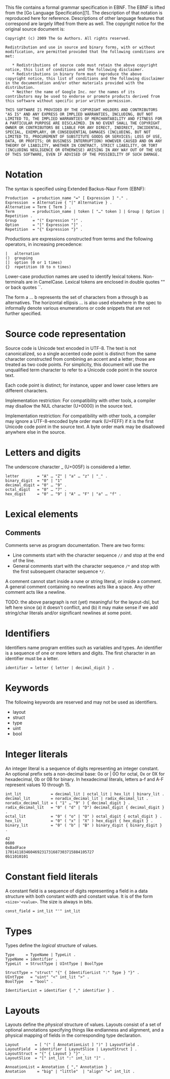 This file contains a formal grammar specification in EBNF. The EBNF is
lifted from the [Go Language Specification][1]. The description of that
notation is reproduced here for reference. Descriptions of other
language features that correspond are largely lifted from there as well.
The copyright notice for the original source document is:


    Copyright (c) 2009 The Go Authors. All rights reserved.

    Redistribution and use in source and binary forms, with or without
    modification, are permitted provided that the following conditions are
    met:

       * Redistributions of source code must retain the above copyright
    notice, this list of conditions and the following disclaimer.
       * Redistributions in binary form must reproduce the above
    copyright notice, this list of conditions and the following disclaimer
    in the documentation and/or other materials provided with the
    distribution.
       * Neither the name of Google Inc. nor the names of its
    contributors may be used to endorse or promote products derived from
    this software without specific prior written permission.

    THIS SOFTWARE IS PROVIDED BY THE COPYRIGHT HOLDERS AND CONTRIBUTORS
    "AS IS" AND ANY EXPRESS OR IMPLIED WARRANTIES, INCLUDING, BUT NOT
    LIMITED TO, THE IMPLIED WARRANTIES OF MERCHANTABILITY AND FITNESS FOR
    A PARTICULAR PURPOSE ARE DISCLAIMED. IN NO EVENT SHALL THE COPYRIGHT
    OWNER OR CONTRIBUTORS BE LIABLE FOR ANY DIRECT, INDIRECT, INCIDENTAL,
    SPECIAL, EXEMPLARY, OR CONSEQUENTIAL DAMAGES (INCLUDING, BUT NOT
    LIMITED TO, PROCUREMENT OF SUBSTITUTE GOODS OR SERVICES; LOSS OF USE,
    DATA, OR PROFITS; OR BUSINESS INTERRUPTION) HOWEVER CAUSED AND ON ANY
    THEORY OF LIABILITY, WHETHER IN CONTRACT, STRICT LIABILITY, OR TORT
    (INCLUDING NEGLIGENCE OR OTHERWISE) ARISING IN ANY WAY OUT OF THE USE
    OF THIS SOFTWARE, EVEN IF ADVISED OF THE POSSIBILITY OF SUCH DAMAGE.

# Notation

The syntax is specified using Extended Backus-Naur Form (EBNF):

```
Production  = production_name "=" [ Expression ] "." .
Expression  = Alternative { "|" Alternative } .
Alternative = Term { Term } .
Term        = production_name | token [ "…" token ] | Group | Option |
Repetition .
Group       = "(" Expression ")" .
Option      = "[" Expression "]" .
Repetition  = "{" Expression "}" .
```

Productions are expressions constructed from terms and the following
operators, in increasing precedence:

```
|   alternation
()  grouping
[]  option (0 or 1 times)
{}  repetition (0 to n times)
```

Lower-case production names are used to identify lexical tokens.
Non-terminals are in CamelCase. Lexical tokens are enclosed in double
quotes "" or back quotes ``.

The form a … b represents the set of characters from a through b as
alternatives. The horizontal ellipsis … is also used elsewhere in the
spec to informally denote various enumerations or code snippets that are
not further specified.

# Source code representation

Source code is Unicode text encoded in UTF-8. The text is not
canonicalized, so a single accented code point is distinct from the same
character constructed from combining an accent and a letter; those are
treated as two code points. For simplicity, this document will use the
unqualified term character to refer to a Unicode code point in the
source text.

Each code point is distinct; for instance, upper and lower case letters
are different characters.

Implementation restriction: For compatibility with other tools, a
compiler may disallow the NUL character (U+0000) in the source text.

Implementation restriction: For compatibility with other tools, a
compiler may ignore a UTF-8-encoded byte order mark (U+FEFF) if it is
the first Unicode code point in the source text. A byte order mark may
be disallowed anywhere else in the source.

# Letters and digits

The underscore character _ (U+005F) is considered a letter.

```
letter        = "A" … "Z" | "a" … "z" | "_" .
binary_digit  = "0" | "1"
decimal_digit = "0" … "9" .
octal_digit   = "0" … "7" .
hex_digit     = "0" … "9" | "A" … "F" | "a" … "f" .
```

# Lexical elements

## Comments

Comments serve as program documentation. There are two forms:

* Line comments start with the character sequence `//` and stop at the
  end of the line.
* General comments start with the character sequence `/*` and stop with
  the first subsequent character sequence `*/`.

A comment cannot start inside a rune or string literal, or inside a
comment. A general comment containing no newlines acts like a space. Any
other comment acts like a newline.

TODO: the above paragraph is not (yet) meaningful for the layout-dsl,
but left here since (a) it doesn't conflict, and (b) it may make sense
if we add string/char literals and/or significant newlines at some
point.

# Identifiers

Identifiers name program entities such as variables and types. An
identifier is a sequence of one or more letters and digits. The first
character in an identifier must be a letter.

```
identifier = letter { letter | decimal_digit } .
```

# Keywords

The following keywords are reserved and may not be used as identifiers.

* layout
* struct
* type
* uint
* bool

# Integer literals

An integer literal is a sequence of digits representing an integer
constant. An optional prefix sets a non-decimal base: 0o or | 0O for octal,
0x or 0X for hexadecimal, 0b or 0B for binary. In hexadecimal literals,
letters a-f and A-F represent values 10 through 15.

```
int_lit             = decimal_lit | octal_lit | hex_lit | binary_lit .
decimal_lit         = noradix_decimal_lit | radix_decimal_lit .
noradix_decimal_lit = ( "1" … "9" ) { decimal_digit } .
radix_decimal_lit   = "0" ( "d" | "D") decimal_digit { decimal_digit } .
octal_lit           = "0" ( "o" | "O" ) octal_digit { octal_digit } .
hex_lit             = "0" ( "x" | "X" ) hex_digit { hex_digit } .
binary_lit          = "0" ( "b" | "B" ) binary_digit { binary_digit } .
```

```
42
0600
0xBadFace
170141183460469231731687303715884105727
0b11010101
```

# Constant field literals

A constant field is a sequence of digits representing a field in a data
structure with both constant width and constant value. It is of the
form `<size>'<value>`. The size is always in bits.

```
const_field = int_lit "'" int_lit
```

# Types

Types define the *logical* structure of values.

```
Type     = TypeName | TypeLit .
TypeName = identifier .
TypeLit  = StructType | UIntType | BoolType

StructType = "struct" "{" { IdentifierList ":" Type } "}" .
UIntType   = "uint" "<" int_lit ">" .
BoolType   = "bool" .

IdentifierList = identifier { "," identifier } .
```

# Layouts

Layouts define the *physical* structure of values. Layouts consist of a set of
optional annotations specifying things like endianness and alignment, and a
physical mapping of fields in the corresponding type declaration.

```
Layout       = [ "(" [ AnnotationList ] ")" ] LayoutField .
LayoutField  = identifier [ LayoutSlice | LayoutStruct ] .
LayoutStruct = "{" { Layout } "}" .
LayoutSlice  = "[" int_lit ":" int_lit "]" .

AnnoationList = Annotation { "," Annotation } .
Anotation     = "big" | "little"  | "align" "=" int_lit .
```
